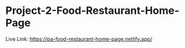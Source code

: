 # Project-2-Food-Restaurant-Home-Page

Live Link: https://pa-food-restaurant-home-page.netlify.app/
